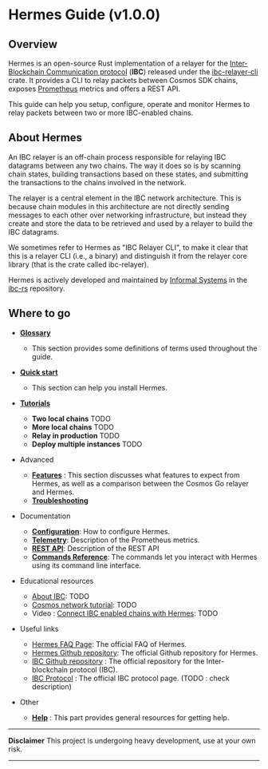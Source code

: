 # Hermes Guide (v1.0.0)

## Overview 

Hermes is an open-source Rust implementation of a relayer for the
[Inter-Blockchain Communication protocol](https://ibc.cosmos.network) (**IBC**) released under the [ibc-relayer-cli](https://crates.io/crates/ibc-relayer-cli) crate. It provides a CLI to relay packets between Cosmos SDK chains, exposes [Prometheus](https://prometheus.io/) metrics and offers a REST API. 

This guide can help you setup, configure, operate and monitor Hermes to relay
packets between two or more IBC-enabled chains.

## About Hermes

An IBC relayer is an off-chain process responsible for relaying IBC datagrams between any two chains. The way it does so is by scanning chain states, building transactions based on these states, and submitting the transactions to the chains involved in the network.

The relayer is a central element in the IBC network architecture. This is because chain modules in this architecture are not directly sending messages to each other over networking infrastructure, but instead they create and store the data to be retrieved and used by a relayer to build the IBC datagrams.

We sometimes refer to Hermes as "IBC Relayer CLI", to make it clear that this is a relayer CLI (i.e., a binary) and distinguish it from the relayer core library (that is the crate called ibc-relayer).

Hermes is actively developed and maintained by [Informal Systems](https://informal.systems) in the [ibc-rs](https://github.com/informalsystems/ibc-rs) repository.

## Where to go

* **[Glossary](./glossary.md)**

  - This section provides some definitions of terms used throughout the guide.


* **[Quick start](./quick_start/index.md)**

  - This section can help you install Hermes.

* **[Tutorials](./tutorials/index.md)**

  - **Two local chains** TODO
  - **More local chains** TODO
  - **Relay in production** TODO
  - **Deploy multiple instances** TODO

* Advanced
  - **[Features](./advanced/features.md)** : This section discusses what features to expect from Hermes, as well as a comparison between the Cosmos Go relayer and Hermes.
  - **[Troubleshooting](./advanced/troubleshooting/index.md)**

* Documentation
  - **[Configuration](./documentation/config.md)**: How to configure Hermes.
  - **[Telemetry](./documentation/telemetry.md)**: Description of the Prometheus metrics.
  - **[REST API](./documentation/rest-api.md)**: Description of the REST API
  - **[Commands Reference](./documentation/commands/index.md)**: The commands let you interact with Hermes using its command line interface.

* Educational resources
  - [About IBC](https://ibc.cosmos.network/): TODO 
  - [Cosmos network tutorial](https://tutorials.cosmos.network/academy/4-ibc/what-is-ibc.html#): TODO 
  - Video : [Connect IBC enabled chains with Hermes](https://www.youtube.com/watch?v=_xQDTj1PcEw&t=4289s): TODO 

* Useful links
  - [Hermes FAQ Page](https://github.com/informalsystems/ibc-rs/discussions/2472): The official FAQ of Hermes.
  - [Hermes Github repository](https://github.com/informalsystems/ibc-rs): The official Github repository for Hermes.
  - [IBC Github repository](https://github.com/cosmos/ics) : The official repository for the Inter-blockchain protocol (IBC).
  - [IBC Protocol](https://ibcprotocol.org) : The official IBC protocol page. (TODO : check description)

* Other

  - **[Help](./help.md)** : This part provides general resources for getting help.

---

__Disclaimer__ This project is undergoing heavy development, use at your own risk.

---

[^ibc]: [The Interblockchain Communication Protocol: An Overview](https://arxiv.org/pdf/2006.15918.pdf)
